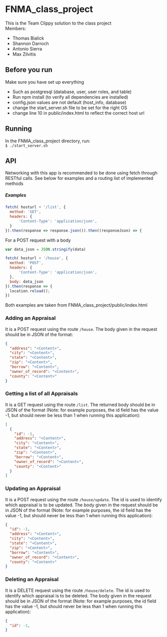 # FNMA_class_project
This is the Team Clippy solution to the class project  
Members:  
  * Thomas Bialick  
  * Shannon Darroch  
  * Antonio Sierra
  * Max Zilvitis

## Before you run
Make sure you have set up everything  
  * Such as postgresql (database, user, user roles, and table)
  * Run npm install (to verify all dependencies are installed)  
  * config.json values are not default (host_info, database)  
  * change the start_server.sh file to be set for the right OS
  * change line 10 in public/index.html to reflect the correct host url


## Running
In the FNMA_class_project directory, run:  
 `$ ./start_server.sh`  


## API
Networking with this app is recommended to be done using fetch through
RESTful calls. See below for examples and a routing list of implemented methods

##### Examples
```javascript
fetch( hosturl + '/list', {
  method: 'GET',
  headers: {
      'Content-Type': 'application/json',
  }
}).then(response => response.json()).then((responseJson) => {
```
For a POST request with a body
```javascript
var data_json = JSON.stringify(data)

fetch( hosturl + '/house', {
  method: 'POST',
  headers: {
      'Content-Type': 'application/json',
  },
  body: data_json
}).then(response => {
  location.reload();
})
```
Both examples are taken from FNMA_class_project/public/index.html

### Adding an Appraisal
It is a POST request using the route `/house`. The body given in the request
should be in JSON of the format:  
```JSON
{
  "address": "<Content>",
  "city": "<Content>",
  "state": "<Content>",
  "zip": "<Content>",
  "borrow": "<Content>",
  "owner_of_record": "<Content>",
  "county": "<Content>"
}
```

### Getting a list of all Appraisals
It is a GET request using the route `/list`. The returned body should be in JSON
of the format (Note: for example purposes, the id field has the value -1, but should
never be less than 1 when running this application):  
```JSON
[
  {
    "id": -1,
    "address": "<Content>",
    "city": "<Content>",
    "state": "<Content>",
    "zip": "<Content>",
    "borrow": "<Content>",
    "owner_of_record": "<Content>",
    "county": "<Content>"
  }
]
```

### Updating an Appraisal
It is a POST request using the route `/house/update`. The id is used to identify
which appraisal is to be updated. The body given in the request should be in JSON
of the format (Note: for example purposes, the id field has the value -1, but
should never be less than 1 when running this application):  
```JSON
{
  "id": -1,
  "address": "<Content>",
  "city": "<Content>",
  "state": "<Content>",
  "zip": "<Content>",
  "borrow": "<Content>",
  "owner_of_record": "<Content>",
  "county": "<Content>"
}
```

### Deleting an Appraisal
It is a DELETE request using the route `/house/delete`. The id is used to identify
which appraisal is to be deleted. The body given in the request should be in JSON
of the format (Note: for example purposes, the id field has the value -1, but
should never be less than 1 when running this application):  
```JSON
{
  "id": -1,
}
```
